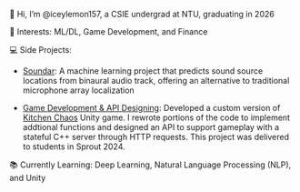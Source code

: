 👋 Hi, I’m @iceylemon157, a CSIE undergrad at NTU, graduating in 2026

🌱 Interests: ML/DL, Game Development, and Finance

💻 Side Projects:

- [Soundar](https://github.com/ooyang0325/soundar): A machine learning project that predicts sound source locations
from binaural audio track, offering an alternative to traditional microphone array localization

- [Game Development & API Designing](https://github.com/iceylemon157/sprout-c-game-2024): Developed a custom version of [Kitchen Chaos](https://store.steampowered.com/app/2275820/Kitchen_Chaos__Learn_Game_Development/) Unity game. I rewrote portions of the code to implement addtional functions and designed an API to support gameplay with a stateful C++ server through HTTP requests. This project was delivered to students in Sprout 2024.

📚 Currently Learning: Deep Learning, Natural Language Processing (NLP), and Unity

<!---
iceylemon157/iceylemon157 is a ✨ special ✨ repository because its `README.md` (this file) appears on your GitHub profile.
You can click the Preview link to take a look at your changes.
--->

